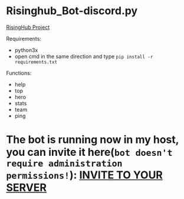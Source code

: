 # Risinghub_Bot-discord.py
[RisingHub Project](https://risinghub.net/)

Requirements:
- python3x
- open cmd in the same direction and type
``pip install -r requirements.txt``

Functions:
- help
- top
- hero
- stats
- team
- ping

# The bot is running now in my host, you can invite it here(`bot doesn't require administration permissions!`): [INVITE TO YOUR SERVER](https://discord.com/api/oauth2/authorize?client_id=821129463462625300&permissions=318528&scope=bot)
